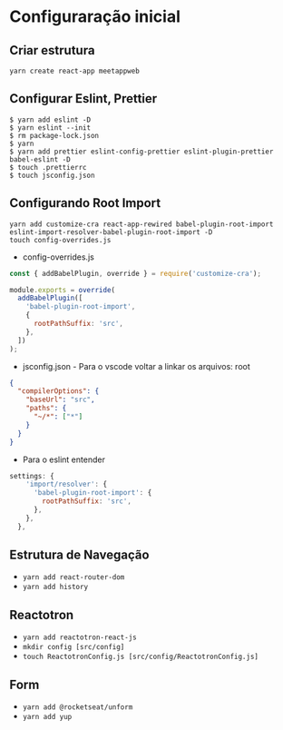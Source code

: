 # Configuraração inicial

## Criar estrutura

```
yarn create react-app meetappweb
```

## Configurar Eslint, Prettier

```
$ yarn add eslint -D
$ yarn eslint --init
$ rm package-lock.json
$ yarn
$ yarn add prettier eslint-config-prettier eslint-plugin-prettier babel-eslint -D
$ touch .prettierrc
$ touch jsconfig.json
```

## Configurando Root Import

```
yarn add customize-cra react-app-rewired babel-plugin-root-import eslint-import-resolver-babel-plugin-root-import -D
touch config-overrides.js
```

- config-overrides.js

```js
const { addBabelPlugin, override } = require('customize-cra');

module.exports = override(
  addBabelPlugin([
    'babel-plugin-root-import',
    {
      rootPathSuffix: 'src',
    },
  ])
);
```

- jsconfig.json - Para o vscode voltar a linkar os arquivos: root

```json
{
  "compilerOptions": {
    "baseUrl": "src",
    "paths": {
      "~/*": ["*"]
    }
  }
}
```

- Para o eslint entender

```js
settings: {
    'import/resolver': {
      'babel-plugin-root-import': {
        rootPathSuffix: 'src',
      },
    },
  },
```

## Estrutura de Navegação

- `yarn add react-router-dom`
- `yarn add history`

## Reactotron

- `yarn add reactotron-react-js`
- `mkdir config [src/config]`
- `touch ReactotronConfig.js [src/config/ReactotronConfig.js]`

## Form

- `yarn add @rocketseat/unform`
- `yarn add yup`
